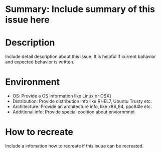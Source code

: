 # Summary: Include summary of this issue here

# Description

Include detail description about this issue. It is helpful if current bahavior and expected behavior is written.

# Environment

* OS:              Provide a OS information like Linux or OSX]
* Distribution:    Provide distribution info like RHEL7, Ubuntu Trusty etc.
* Architecture:    Provide an architecture info, like x86_64, ppc64le etc.
* Additional info: Provide special codition about enviornmnet

# How to recreate

Include a infomation how to recreate if this isuue can be recreated.
